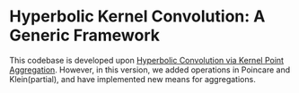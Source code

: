 # Hyperbolic Kernel Convolution: A Generic Framework

This codebase is developed upon [Hyperbolic Convolution via Kernel Point Aggregation](https://github.com/EricZQu/Hyperbolic-Convolution-via-Kernel-Point-Aggregation). However, in this version, we added operations in Poincare and Klein(partial), and have implemented new means for aggregations.
